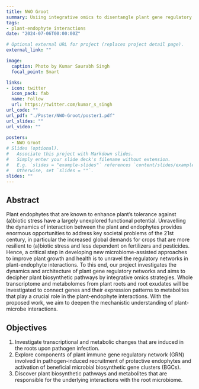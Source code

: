 ```yaml
---
title: NWO Groot
summary: Usiing integrative omics to disentangle plant gene regulatory networks involved in plant-endophyte interactions.
tags:
- plant-endophyte interactions
date: "2024-07-06T00:00:00Z"

# Optional external URL for project (replaces project detail page).
external_link: ""

image:
  caption: Photo by Kumar Saurabh Singh
  focal_point: Smart

links:
- icon: twitter
  icon_pack: fab
  name: Follow
  url: https://twitter.com/kumar_s_singh
url_code: ""
url_pdf: "./Poster/NWO-Groot/poster1.pdf"
url_slides: ""
url_video: ""

posters: 
  - NWO Groot
# Slides (optional).
#   Associate this project with Markdown slides.
#   Simply enter your slide deck's filename without extension.
#   E.g. `slides = "example-slides"` references `content/slides/example-slides.md`.
#   Otherwise, set `slides = ""`.
slides: ""
---
```


## Abstract
Plant endophytes that are known to enhance plant’s tolerance against (a)biotic stress have a largely unexplored functional potential. Unravelling the dynamics of interaction between the plant and endophytes provides enormous opportunities to address key societal problems of the 21st century, in particular the increased global demands for crops that are more resilient to (a)biotic stress and less dependent on fertilizers and pesticides. Hence, a critical step in developing new microbiome-assisted approaches to improve plant growth and health is to unravel the regulatory networks in plant-endophyte interactions. To this end, our project investigates the dynamics and architecture of plant gene regulatory networks and aims to decipher plant biosynthetic pathways by integrative omics strategies. Whole transcriptome and metabolomes from plant roots and root exudates will be investigated to connect genes and their expression patterns to metabolites that play a crucial role in the plant-endophyte interactions. With the proposed work, we aim to deepen the mechanistic understanding of plant-microbe interactions.

## Objectives
1. Investigate transcriptional and metabolic changes that are induced in the roots upon pathogen infection.
2. Explore components of plant immune gene regulatory network (GRN) involved in pathogen-induced recruitment of protective endophytes and activation of beneficial microbial biosynthetic gene clusters (BGCs).
3. Discover plant biosynthetic pathways and metabolites that are responsible for the underlying interactions with the root microbiome.
